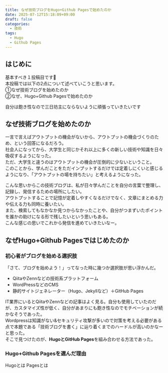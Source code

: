 ```yaml
---
title: なぜ技術ブログをHugo+Github Pagesで始めたのか
date: 2025-07-12T15:18:09+09:00
draft: false
categories:
  - 技術
tags:
  - Hugo
  - Github Pages
---
```


## はじめに
基本すべき１投稿目です👏  
本投稿では以下の2点について述べていこうと思います。  
①なぜ技術ブログを始めたのか   
②なぜ、Hugo+Github Pagesで始めたのか  

自分は飽き性なので三日坊主にならないように頑張っていきたいです

## なぜ技術ブログを始めたのか
一言で言えばアウトプットの機会がないから、アウトプットの機会づくりのため、という回答になるだろう。  
社会人になってから、大学生と同じかそれ以上に多くの新しい技術や知識を日々吸収するようになった。  
ただ、大学生と違うのはアウトプットの機会が圧倒的に少ないということ。  
このことから、学んだことをただインプットするだけでは定着しにくいと感じるようになり、「アウトプットの場を持ちたい」と考えるようになった。  

こんな思いからこの技術ブログは、私が日々学んだことを自分の言葉で整理し、記録し、発信するための場所にしたい。  
アウトプットすることで記憶が定着しやすくなるだけでなく、文章にまとめる力や伝える力も同時に養いたい。  
また、検索してもなかなか見つからなかったことや、自分がつまずいたポイントを誰かの助けになる形で残したいという思いもある。  
こんな感じの思いでこれから発信を進めていきたいなー。  

## なぜHugo+Github Pagesではじめたのか
### 初心者がブログを始める選択肢
「さて、ブログを始めよう！」ってなった時に幾つか選択肢が思い浮かんだ。

- QiitaやZennなどの技術系プラットフォーム
- WordPressなどのCMS
- 静的サイトジェネレーター（Hugo、Jekyllなど）＋GitHub Pages

IT業界にいるとQiitaやZennなどの記事はよく見る。自分も使用していたのだが、カスタマイズ性が低く、自分があまりにも飽き性なのでモチベーションが続かなそうであった。  
Wordpressは知識がない&セキュリティ攻撃が多いので対策を考える必要がある点で本題である「技術ブログを書く」に辿り着くまでのハードルが高いのかなーと思った。  
そこで見つけたのが、**HugoとGitHub Pages**を組み合わせる方法であった。

### Hugo+Github Pagesを選んだ理由
Hugoとは
Pagesとは


